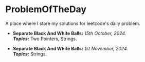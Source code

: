 # ProblemOfTheDay
A place where I store my solutions for leetcode's daily problem.

- **Separate Black And White Balls:** *15th October, 2024.*<br>
***Topics:*** Two Pointers, Strings.

- **Separate Black And White Balls:** *1st November, 2024.*<br>
***Topics:*** Strings.